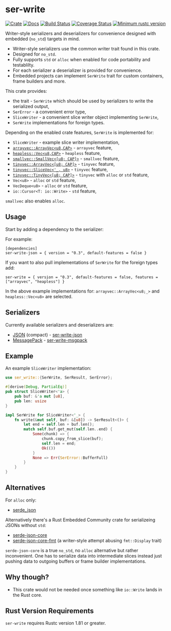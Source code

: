 ser-write
=========

[![Crate][Crate img]][Crate Link]
[![Docs][Docs img]][Docs Link]
[![Build Status][Build img]][Build Link]
[![Coverage Status][Coverage img]][Coverage Link]
[![Minimum rustc version][rustc version img]][rustc version link]

Writer-style serializers and deserializers for convenience designed with embedded (`no_std`) targets in mind.

* Writer-style serializers use the common writer trait found in this crate.
* Designed for `no_std`.
* Fully supports `std` or `alloc` when enabled for code portability and testablilty.
* For each serializer a deserializer is provided for convenience.
* Embedded projects can implement `SerWrite` trait for custom containers, frame builders and more.

This crate provides:

* the trait - `SerWrite` which should be used by serializers to write the serialized output,
* `SerError` - a convenient error type,
* `SliceWriter` - a convenient slice writer object implementing `SerWrite`,
* `SerWrite` implementations for foreign types.

Depending on the enabled crate features, `SerWrite` is implemented for:

* `SliceWriter` - example slice writer implementation,
* [`arrayvec::ArrayVec<u8,CAP>`](https://crates.io/crates/arrayvec) - `arrayvec` feature,
* [`heapless::Vec<u8,CAP>`](https://crates.io/crates/heapless) - `heapless` feature,
* [`smallvec::SmallVec<[u8; CAP]>`](https://crates.io/crates/smallvec) - `smallvec` feature,
* [`tinyvec::ArrayVec<[u8; CAP]>`](https://crates.io/crates/tinyvec) - `tinyvec` feature,
* [`tinyvec::SliceVec<'_, u8>`](https://crates.io/crates/tinyvec) - `tinyvec` feature,
* [`tinyvec::TinyVec<[u8; CAP]>`](https://crates.io/crates/tinyvec) - `tinyvec` with `alloc` or `std` feature,
* `Vec<u8>` - `alloc` or `std` feature,
* `VecDeque<u8>` - `alloc` or `std` feature,
* `io::Cursor<T: io::Write>` - `std` feature,

`smallvec` also enables `alloc`.


Usage
-----

Start by adding a dependency to the serializer:

For example:

```
[dependencies]
ser-write-json = { version = "0.3", default-features = false }
```

If you want to also pull implementations of `SerWrite` for the foreign types add:

```
ser-write = { version = "0.3", default-features = false, features = ["arrayvec", "heapless"] }
```

In the above example implementations for: `arrayvec::ArrayVec<u8;_>` and `heapless::Vec<u8>` are selected.


Serializers
-----------

Currently available serializers and deserializers are:

* [JSON](https://json.org) (compact) - [ser-write-json](ser-write-json/)
* [MessagePack](https://msgpack.org) - [ser-write-msgpack](ser-write-msgpack/)


Example
-------

An example `SliceWriter` implementation:

```rs
use ser_write::{SerWrite, SerResult, SerError};

#[derive(Debug, PartialEq)]
pub struct SliceWriter<'a> {
    pub buf: &'a mut [u8],
    pub len: usize
}

impl SerWrite for SliceWriter<'_> {
    fn write(&mut self, buf: &[u8]) -> SerResult<()> {
        let end = self.len + buf.len();
        match self.buf.get_mut(self.len..end) {
            Some(chunk) => {
                chunk.copy_from_slice(buf);
                self.len = end;
                Ok(())
            }
            None => Err(SerError::BufferFull)
        }
    }
}
```


Alternatives
------------

For `alloc` only:
* [serde_json](https://crates.io/crates/serde_json)

Alternatively there's a Rust Embedded Community crate for serializeing JSONs without `std`:

* [serde-json-core](https://crates.io/crates/serde-json-core)
* [serde-json-core-fmt](https://crates.io/crates/serde-json-core-fmt) (a writer-style attempt abusing `fmt::Display` trait)

`serde-json-core` is a true `no_std`, no `alloc` alternative but rather inconvenient. One has to serialize data into intermediate slices instead just pushing data to outgoing buffers or frame builder implementations.


Why though?
-----------

* This crate would not be needed once something like `io::Write` lands in the Rust core.


Rust Version Requirements
-------------------------

`ser-write` requires Rustc version 1.81 or greater.

[Crate Link]: https://crates.io/crates/ser-write
[Crate img]: https://img.shields.io/crates/v/ser-write.svg
[Docs Link]: https://docs.rs/ser-write
[Docs img]: https://docs.rs/ser-write/badge.svg
[Build Link]: https://github.com/royaltm/rust-ser-write/actions/workflows/rust.yml
[Build img]: https://github.com/royaltm/rust-ser-write/actions/workflows/rust.yml/badge.svg?branch=main
[rustc version link]: https://github.com/royaltm/rust-ser-write#rust-version-requirements
[rustc version img]: https://img.shields.io/badge/rustc-1.81+-lightgray.svg
[Coverage Link]: https://coveralls.io/github/royaltm/rust-ser-write?branch=main
[Coverage img]: https://coveralls.io/repos/github/royaltm/rust-ser-write/badge.svg?branch=main